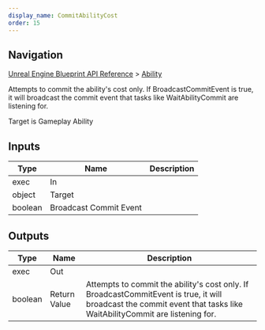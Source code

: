 ```yaml
---
display_name: CommitAbilityCost
order: 15
---
```

## Navigation

[Unreal Engine Blueprint API Reference](https://dev.epicgames.com/documentation/en-us/unreal-engine/BlueprintAPI) > [Ability](https://dev.epicgames.com/documentation/en-us/unreal-engine/BlueprintAPI/Ability)

Attempts to commit the ability's cost only. If BroadcastCommitEvent is true, it will broadcast the commit event that tasks like WaitAbilityCommit are listening for.

Target is Gameplay Ability

## Inputs

| Type | Name | Description |
| --- | --- | --- |
| exec | In |  |
| object | Target |  |
| boolean | Broadcast Commit Event |  |

## Outputs

| Type | Name | Description |
| --- | --- | --- |
| exec | Out |  |
| boolean | Return Value | Attempts to commit the ability's cost only. If BroadcastCommitEvent is true, it will broadcast the commit event that tasks like WaitAbilityCommit are listening for. |
